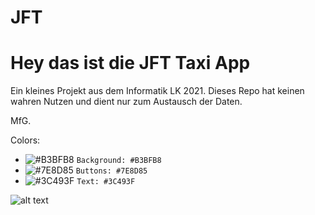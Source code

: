 # JFT

<h1>Hey das ist die JFT Taxi App</h1>

Ein kleines Projekt aus dem Informatik LK 2021.
Dieses Repo hat keinen wahren Nutzen und dient nur zum Austausch der Daten.

MfG.


Colors:

- ![#B3BFB8](https://via.placeholder.com/15/B3BFB8/000000?text=+) `Background: #B3BFB8`
- ![#7E8D85](https://via.placeholder.com/15/7E8D85/000000?text=+) `Buttons: #7E8D85`
- ![#3C493F](https://via.placeholder.com/15/3C493F/000000?text=+) `Text: #3C493F`

![alt text](http://url/to/img.png)
